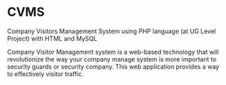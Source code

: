 # CVMS
Company Visitors Management System using PHP language (at UG Level Project) with HTML and MySQL


Company Visitor Management system is a web-based technology that will revolutionize the way your company manage system is more important to security guards or security company. This web application provides a way to effectively visitor traffic.
